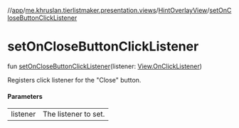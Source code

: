 //[app](../../../index.md)/[me.khruslan.tierlistmaker.presentation.views](../index.md)/[HintOverlayView](index.md)/[setOnCloseButtonClickListener](set-on-close-button-click-listener.md)

# setOnCloseButtonClickListener

fun [setOnCloseButtonClickListener](set-on-close-button-click-listener.md)(listener: [View.OnClickListener](https://developer.android.com/reference/kotlin/android/view/View.OnClickListener.html))

Registers click listener for the &quot;Close&quot; button.

#### Parameters

| | |
|---|---|
| listener | The listener to set. |
